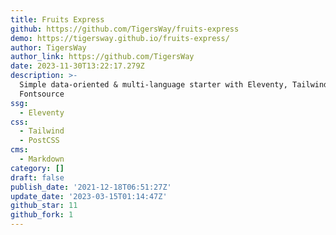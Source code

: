 ```yaml
---
title: Fruits Express
github: https://github.com/TigersWay/fruits-express
demo: https://tigersway.github.io/fruits-express/
author: TigersWay
author_link: https://github.com/TigersWay
date: 2023-11-30T13:22:17.279Z
description: >-
  Simple data-oriented & multi-language starter with Eleventy, TailwindCSS &
  Fontsource
ssg:
  - Eleventy
css:
  - Tailwind
  - PostCSS
cms:
  - Markdown
category: []
draft: false
publish_date: '2021-12-18T06:51:27Z'
update_date: '2023-03-15T01:14:47Z'
github_star: 11
github_fork: 1
---
```

